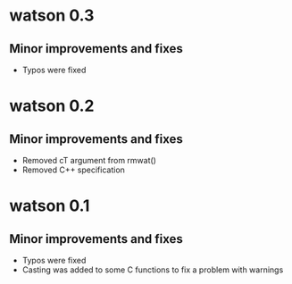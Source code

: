 # watson 0.3

## Minor improvements and fixes

* Typos were fixed

# watson 0.2

## Minor improvements and fixes

* Removed cT argument from rmwat() 
* Removed C++ specification

# watson 0.1

## Minor improvements and fixes

* Typos were fixed
* Casting was added to some C functions to fix a problem with warnings

